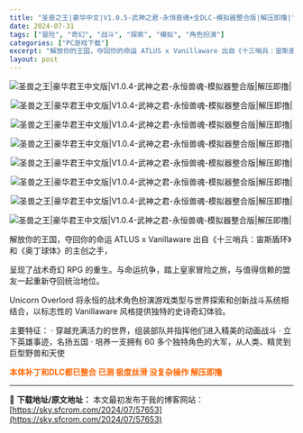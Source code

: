 ```yaml
---
title: "圣兽之王|豪华中文|V1.0.5-武神之君-永恒兽魂+全DLC-模拟器整合版|解压即撸|"
date: 2024-07-31
tags: ["冒险", "奇幻", "战斗", "探索", "模拟", "角色扮演"]
categories: ["PC游戏下载"]
excerpt: "解放你的王国，夺回你的命运 ATLUS x Vanillaware 出自《十三哨兵：宙斯盾环》和《奥丁球体》的主创之手， 呈现了战术奇幻 RPG 的重生。与命运抗争，踏上皇家冒险之旅，与值得信赖的盟友一起重新夺回统治地位。 Unicorn Overlord 将永恒的战术角色扮演游戏类型与世界探索和创&hellip;"
layout: post
---
```


<img class="aligncenter" src="https://sky.sfcrom.com/wp-content/uploads/2024/07/20240731_66a9c3f26193f.webp" alt="圣兽之王|豪华君王中文版|V1.0.4-武神之君-永恒兽魂-模拟器整合版|解压即撸|" />
<p style="text-align: center;"><img src="https://sky.sfcrom.com/wp-content/uploads/2024/07/20240731_66a9c3f3bcd4b.webp" alt="圣兽之王|豪华君王中文版|V1.0.4-武神之君-永恒兽魂-模拟器整合版|解压即撸|" /></p>
<p style="text-align: center;"><img src="https://sky.sfcrom.com/wp-content/uploads/2024/07/20240731_66a9c3f4678c2.webp" alt="圣兽之王|豪华君王中文版|V1.0.4-武神之君-永恒兽魂-模拟器整合版|解压即撸|" /></p>
<p style="text-align: center;"><img src="https://sky.sfcrom.com/wp-content/uploads/2024/07/20240731_66a9c3f544999.webp" alt="圣兽之王|豪华君王中文版|V1.0.4-武神之君-永恒兽魂-模拟器整合版|解压即撸|" /></p>
<p style="text-align: center;"><img src="https://sky.sfcrom.com/wp-content/uploads/2024/07/20240731_66a9c3f6b4c3d.webp" alt="圣兽之王|豪华君王中文版|V1.0.4-武神之君-永恒兽魂-模拟器整合版|解压即撸|" /></p>
<p style="text-align: center;"><img src="https://sky.sfcrom.com/wp-content/uploads/2024/07/20240731_66a9c3f79be51.webp" alt="圣兽之王|豪华君王中文版|V1.0.4-武神之君-永恒兽魂-模拟器整合版|解压即撸|" /></p>
<p style="text-align: center;"><img src="https://sky.sfcrom.com/wp-content/uploads/2024/07/20240731_66a9c3f8634e6.webp" alt="圣兽之王|豪华君王中文版|V1.0.4-武神之君-永恒兽魂-模拟器整合版|解压即撸|" /></p>
<img class="aligncenter" src="https://sky.sfcrom.com/wp-content/uploads/2024/07/20240731_66a9c3f926eab.webp" alt="圣兽之王|豪华君王中文版|V1.0.4-武神之君-永恒兽魂-模拟器整合版|解压即撸|" />

解放你的王国，夺回你的命运
ATLUS x Vanillaware 出自《十三哨兵：宙斯盾环》和《奥丁球体》的主创之手，

呈现了战术奇幻 RPG 的重生。与命运抗争，踏上皇家冒险之旅，与值得信赖的盟友一起重新夺回统治地位。

Unicorn Overlord 将永恒的战术角色扮演游戏类型与世界探索和创新战斗系统相结合，以标志性的 Vanillaware 风格提供独特的史诗奇幻体验。

主要特征：
· 穿越充满活力的世界，组装部队并指挥他们进入精美的动画战斗
· 立下英雄事迹，名扬五国
· 培养一支拥有 60 多个独特角色的大军，从人类、精灵到巨型野兽和天使

<span style="color: #ff6600;"><strong> 本体补丁和DLC都已整合 已测 极度丝滑 没复杂操作 解压即撸</strong></span>

---
📖 **下载地址/原文地址：** 本文最初发布于我的博客网站：[https://sky.sfcrom.com/2024/07/57653](https://sky.sfcrom.com/2024/07/57653)
